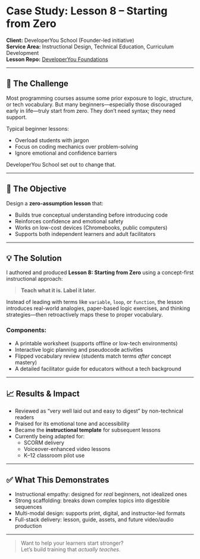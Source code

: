 # Case Study: Lesson 8 – Starting from Zero

**Client:** DeveloperYou School (Founder-led initiative)  
**Service Area:** Instructional Design, Technical Education, Curriculum Development  
**Lesson Repo:** [DeveloperYou Foundations](https://github.com/DeveloperYouSchool/foundations)

---

## 🚨 The Challenge

Most programming courses assume some prior exposure to logic, structure, or tech vocabulary. But many beginners—especially those discouraged early in life—truly start from zero. They don’t need syntax; they need support.

Typical beginner lessons:
- Overload students with jargon
- Focus on coding mechanics over problem-solving
- Ignore emotional and confidence barriers

DeveloperYou School set out to change that.

---

## 🎯 The Objective

Design a **zero-assumption lesson** that:
- Builds true conceptual understanding before introducing code
- Reinforces confidence and emotional safety
- Works on low-cost devices (Chromebooks, public computers)
- Supports both independent learners and adult facilitators

---

## 💡 The Solution

I authored and produced **Lesson 8: Starting from Zero** using a concept-first instructional approach:

> **Teach what it is. Label it later.**

Instead of leading with terms like `variable`, `loop`, or `function`, the lesson introduces real-world analogies, paper-based logic exercises, and thinking strategies—then retroactively maps these to proper vocabulary.

### Components:
- A printable worksheet (supports offline or low-tech environments)
- Interactive logic planning and pseudocode activities
- Flipped vocabulary review (students match terms *after* concept mastery)
- A detailed facilitator guide for educators without a tech background

---

## 📈 Results & Impact

- Reviewed as “very well laid out and easy to digest” by non-technical readers
- Praised for its emotional tone and accessibility
- Became the **instructional template** for subsequent lessons
- Currently being adapted for:
  - SCORM delivery
  - Voiceover-enhanced video lessons
  - K–12 classroom pilot use

---

## ✅ What This Demonstrates

- Instructional empathy: designed for *real* beginners, not idealized ones
- Strong scaffolding: breaks down complex topics into digestible sequences
- Multi-modal design: supports print, digital, and instructor-led formats
- Full-stack delivery: lesson, guide, assets, and future video/audio production

---

> Want to help your learners start stronger?  
> Let’s build training that *actually teaches*.

